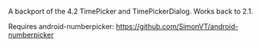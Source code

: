 A backport of the 4.2 TimePicker and TimePickerDialog. Works back to 2.1.

Requires android-numberpicker: https://github.com/SimonVT/android-numberpicker
